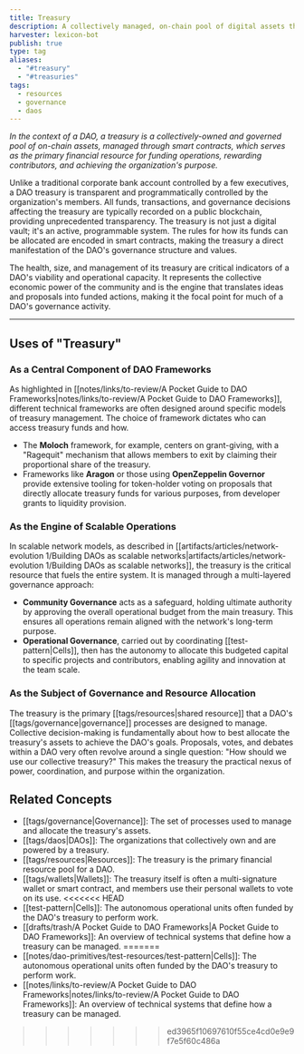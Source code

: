 ```yaml
---
title: Treasury
description: A collectively managed, on-chain pool of digital assets that a DAO uses to fund operations, incentivize participation, and advance its shared purpose.
harvester: lexicon-bot
publish: true
type: tag
aliases:
  - "#treasury"
  - "#treasuries"
tags:
  - resources
  - governance
  - daos
---
```


*In the context of a DAO, a treasury is a collectively-owned and governed pool of on-chain assets, managed through smart contracts, which serves as the primary financial resource for funding operations, rewarding contributors, and achieving the organization's purpose.*

Unlike a traditional corporate bank account controlled by a few executives, a DAO treasury is transparent and programmatically controlled by the organization's members. All funds, transactions, and governance decisions affecting the treasury are typically recorded on a public blockchain, providing unprecedented transparency. The treasury is not just a digital vault; it's an active, programmable system. The rules for how its funds can be allocated are encoded in smart contracts, making the treasury a direct manifestation of the DAO's governance structure and values.

The health, size, and management of its treasury are critical indicators of a DAO's viability and operational capacity. It represents the collective economic power of the community and is the engine that translates ideas and proposals into funded actions, making it the focal point for much of a DAO's governance activity.

---

## Uses of "Treasury"

### As a Central Component of DAO Frameworks

As highlighted in [[notes/links/to-review/A Pocket Guide to DAO Frameworks|notes/links/to-review/A Pocket Guide to DAO Frameworks]], different technical frameworks are often designed around specific models of treasury management. The choice of framework dictates who can access treasury funds and how.
- The **Moloch** framework, for example, centers on grant-giving, with a "Ragequit" mechanism that allows members to exit by claiming their proportional share of the treasury.
- Frameworks like **Aragon** or those using **OpenZeppelin Governor** provide extensive tooling for token-holder voting on proposals that directly allocate treasury funds for various purposes, from developer grants to liquidity provision.

### As the Engine of Scalable Operations

In scalable network models, as described in [[artifacts/articles/network-evolution 1/Building DAOs as scalable networks|artifacts/articles/network-evolution 1/Building DAOs as scalable networks]], the treasury is the critical resource that fuels the entire system. It is managed through a multi-layered governance approach:
- **Community Governance** acts as a safeguard, holding ultimate authority by approving the overall operational budget from the main treasury. This ensures all operations remain aligned with the network's long-term purpose.
- **Operational Governance**, carried out by coordinating [[test-pattern|Cells]], then has the autonomy to allocate this budgeted capital to specific projects and contributors, enabling agility and innovation at the team scale.

### As the Subject of Governance and Resource Allocation

The treasury is the primary [[tags/resources|shared resource]] that a DAO's [[tags/governance|governance]] processes are designed to manage. Collective decision-making is fundamentally about how to best allocate the treasury's assets to achieve the DAO's goals. Proposals, votes, and debates within a DAO very often revolve around a single question: "How should we use our collective treasury?" This makes the treasury the practical nexus of power, coordination, and purpose within the organization.

## Related Concepts

- [[tags/governance|Governance]]: The set of processes used to manage and allocate the treasury's assets.
- [[tags/daos|DAOs]]: The organizations that collectively own and are powered by a treasury.
- [[tags/resources|Resources]]: The treasury is the primary financial resource pool for a DAO.
- [[tags/wallets|Wallets]]: The treasury itself is often a multi-signature wallet or smart contract, and members use their personal wallets to vote on its use.
<<<<<<< HEAD
- [[test-pattern|Cells]]: The autonomous operational units often funded by the DAO's treasury to perform work.
- [[drafts/trash/A Pocket Guide to DAO Frameworks|A Pocket Guide to DAO Frameworks]]: An overview of technical systems that define how a treasury can be managed.
=======
- [[notes/dao-primitives/test-resources/test-pattern|Cells]]: The autonomous operational units often funded by the DAO's treasury to perform work.
- [[notes/links/to-review/A Pocket Guide to DAO Frameworks|notes/links/to-review/A Pocket Guide to DAO Frameworks]]: An overview of technical systems that define how a treasury can be managed.
>>>>>>> ed3965f10697610f55ce4cd0e9e9f7e5f60c486a
